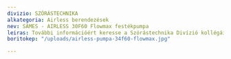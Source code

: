 ```yaml
---
divizio: SZÓRÁSTECHNIKA
alkategoria: Airless berendezések
nev: SAMES - AIRLESS 30F60 Flowmax festékpumpa
leiras: További információért keresse a Szórástechnika Divízió kollégáit
boritokep: "/uploads/airless-pumpa-34f60-flowmax.jpg"

---
```

